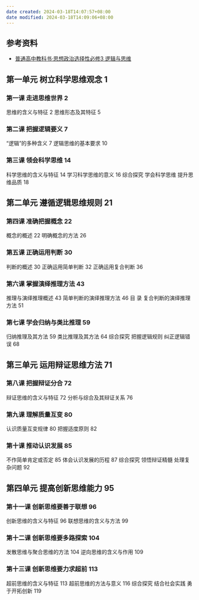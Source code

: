 ```yaml
---
date created: 2024-03-18T14:07:57+08:00
date modified: 2024-03-18T14:09:06+08:00
---
```

## 参考资料

- [普通高中教科书·思想政治选择性必修3 逻辑与思维](https://basic.smartedu.cn/tchMaterial/detail?contentType=assets_document&contentId=33a1cf09-b3e4-4874-95f4-25d38a5847c3&catalogType=tchMaterial&subCatalog=tchMaterial)

## 第一单元 树立科学思维观念 1

### 第一课 走进思维世界 2

思维的含义与特征 2
思维形态及其特征 5

### 第二课 把握逻辑要义 7

“逻辑”的多种含义 7
逻辑思维的基本要求 10

### 第三课 领会科学思维 14

科学思维的含义与特征 14
学习科学思维的意义 16
综合探究 学会科学思维 提升思维品质 18

## 第二单元 遵循逻辑思维规则 21

### 第四课 准确把握概念 22

概念的概述 22
明确概念的方法 26

### 第五课 正确运用判断 30

判断的概述 30
正确运用简单判断 32
正确运用复合判断 36

### 第六课 掌握演绎推理方法 43

推理与演绎推理概述 43
简单判断的演绎推理方法 46
目 录
复合判断的演绎推理方法 51

### 第七课 学会归纳与类比推理 59

归纳推理及其方法 59
类比推理及其方法 64
综合探究 把握逻辑规则 纠正逻辑错误 68

## 第三单元 运用辩证思维方法 71

### 第八课 把握辩证分合 72

辩证思维的含义与特征 72
分析与综合及其辩证关系 76

### 第九课 理解质量互变 80

认识质量互变规律 80
把握适度原则 82

### 第十课 推动认识发展 85

不作简单肯定或否定 85
体会认识发展的历程 87
综合探究 领悟辩证精髓 处理复杂问题 92

## 第四单元 提高创新思维能力 95

### 第十一课 创新思维要善于联想 96

创新思维的含义与特征 96
联想思维的含义与方法 99

### 第十二课 创新思维要多路探索 104

发散思维与聚合思维的方法 104
逆向思维的含义与作用 109

### 第十三课 创新思维要力求超前 113

超前思维的含义与特征 113
超前思维的方法与意义 116
综合探究 结合社会实践 勇于开拓创新 119

